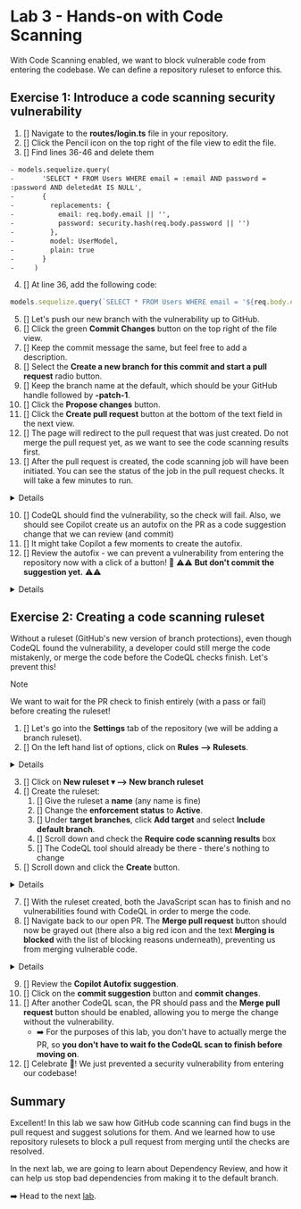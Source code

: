 # Lab 3 - Hands-on with Code Scanning

With Code Scanning enabled, we want to block vulnerable code from entering the codebase. We can define a repository ruleset to enforce this.

## Exercise 1: Introduce a code scanning security vulnerability

1. [] Navigate to the **routes/login.ts** file in your repository.
2. [] Click the Pencil icon on the top right of the file view to edit the file.
3. [] Find lines 36-46 and delete them

```diff-nopaste
- models.sequelize.query(
-       'SELECT * FROM Users WHERE email = :email AND password = :password AND deletedAt IS NULL',
-       {
-         replacements: {
-           email: req.body.email || '',
-           password: security.hash(req.body.password || '')
-         },
-         model: UserModel,
-         plain: true
-       }
-     )
```

4. [] At line 36, add the following code:

```javascript
models.sequelize.query(`SELECT * FROM Users WHERE email = '${req.body.email || ''}' AND password = '${security.hash(req.body.password || '')}' AND deletedAt IS NULL`, { model: UserModel, plain: true })
```

5. [] Let's push our new branch with the vulnerability up to GitHub.
6. [] Click the green **Commit Changes** button on the top right of the file view.
7. [] Keep the commit message the same, but feel free to add a description.
8. [] Select the **Create a new branch for this commit and start a pull request** radio button.
9. [] Keep the branch name at the default, which should be your GitHub handle followed by **-patch-1**.
10. [] Click the **Propose changes** button.
11. [] Click the **Create pull request** button at the bottom of the text field in the next view.
12. [] The page will redirect to the pull request that was just created. Do not merge the pull request yet, as we want to see the code scanning results first.
13. [] After the pull request is created, the code scanning job will have been initiated. You can see the status of the job in the pull request checks. It will take a few minutes to run.

<details>

  ![image](images/lab-3-1-3.png)
</details>

10. [] CodeQL should find the vulnerability, so the check will fail. Also, we should see Copilot create us an autofix on the PR as a code suggestion change that we can review (and commit)
11. [] It might take Copilot a few moments to create the autofix.
12. [] Review the autofix - we can prevent a vulnerability from entering the repository now with a click of a button! 🎉 ⚠️⚠️ **But don't commit the suggestion yet.** ⚠️⚠️

<details>

  ![image](images/lab-3-1-4.png)
</details>

## Exercise 2: Creating a code scanning ruleset

Without a ruleset (GitHub's new version of branch protections), even though CodeQL found the vulnerability, a developer could still merge the code mistakenly, or merge the code before the CodeQL checks finish. Let's prevent this!

> [!NOTE]  
> We want to wait for the PR check to finish entirely (with a pass or fail) before creating the ruleset!

1. [] Let's go into the **Settings** tab of the repository (we will be adding a branch ruleset).
2. [] On the left hand list of options, click on **Rules --> Rulesets**.

<details>

  ![image](images/lab-3-2-1.png)
</details>

3. [] Click on **New ruleset ▾ --> New branch ruleset**
4. [] Create the ruleset:
    1. [] Give the ruleset a **name** (any name is fine)
    2. [] Change the **enforcement status** to **Active**.
    3. [] Under **target branches**, click **Add target** and select **Include default branch**.
    4. [] Scroll down and check the **Require code scanning results** box
    5. [] The CodeQL tool should already be there - there's nothing to change
5. [] Scroll down and click the **Create** button.

<details>

  ![image](images/lab-3-2-2.png)
</details>

7. [] With the ruleset created, both the JavaScript scan has to finish and no vulnerabilities found with CodeQL in order to merge the code.
8. [] Navigate back to our open PR. The **Merge pull request** button should now be grayed out (there also a big red icon and the text **Merging is blocked** with the list of blocking reasons underneath), preventing us from merging vulnerable code.

<details>

  ![image](images/lab-3-2-3.png)
</details>

9. [] Review the **Copilot Autofix suggestion**.
10. [] Click on the **commit suggestion** button and **commit changes**.
11. [] After another CodeQL scan, the PR should pass and the **Merge pull request** button should be enabled, allowing you to merge the change without the vulnerability.
    - ➡️ For the purposes of this lab, you don't have to actually merge the PR, so **you don't have to wait fo the CodeQL scan to finish before moving on**.
12. [] Celebrate 🎉! We just prevented a security vulnerability from entering our codebase!

## Summary

Excellent!  In this lab we saw how GitHub code scanning can find bugs in the pull request and suggest solutions for them. And we learned how to use repository rulesets to block a pull request from merging until the checks are resolved.

In the next lab, we are going to learn about Dependency Review, and how it can help us stop bad dependencies from making it to the default branch.

➡️ Head to the next [lab](lab4.md).
